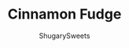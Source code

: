 ---
layout: ../../layouts/MarkdownPostLayout.astro
title: Cinnamon Fudge
author: ShugarySweets
pubDate: 2022-05-09
description: "Cinnamon Fudge is a velvety smooth and sweet with bold cinnamon flavor. You only need a few ingredients to make this easy fall fudge recipe!"
image_url: https://www.shugarysweets.com/wp-content/uploads/2016/10/cinnamon-fudge-2.jpg
tags: ["Candy","American"]
calories: 85
protein: 0
carbohydrates: 12
fats: 5
fiber: 0
ingredients: ["10 ounce bag Cinnamon Chips","7 ounce jar Marshmallow Fluff","2 cups Granulated Sugar","3/4 cup Heavy Whipping Cream","3/4 cup Unsalted Butter","pinch of Kosher Salt"]
serves: 64
time: "3 hours 15 minutes"
prepTime: "10 minutes"
instructions: ["Line an 8 or 9-inch square baking dish with parchment paper. Set aside.","In a large bowl (for a stand mixer), add cinnamon chips and the jar of marshmallow cream. Set aside.","In a large saucepan, melt butter with sugar, heavy cream and salt.","Cook and stir over medium heat until mixture begins to boil. Boil for 4 minutes, stirring continuously.","Remove from heat and pour over cinnamon chips and marshmallow in bowl.","Beat for about one minute using the whisk attachment, just until cinnamon chips are melted (but not completely, leaving a few pieces).","Pour immediately into prepared baking dish.","Allow to set about 3 hours. Cut into bite size pieces and enjoy."]
nutrition: ["85 calories","12 grams carbohydrates","9 milligrams cholesterol","5 grams fat","0 grams fiber","0 grams protein","3 grams saturated fat","5 milligrams sodium","11 grams sugar","0 grams trans fat","2 grams unsaturated fat"]
---
